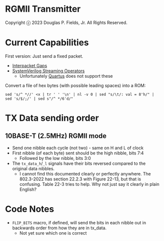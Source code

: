 # RGMII Transmitter

Copyright ⓒ 2023 Douglas P. Fields, Jr. All Rights Reserved.

# Current Capabilities

First version: Just send a fixed packet.

* [Interpacket Gaps](https://en.wikipedia.org/wiki/Interpacket_gap)
* [SystemVerilog Streaming Operators](https://www.amiq.com/consulting/2017/05/29/how-to-pack-data-using-systemverilog-streaming-operators/#reverse_bits)
  * Unfortunately [Quartus](https://www.intel.com/content/www/us/en/programmable/quartushelp/17.0/mapIdTopics/jka1465580570693.htm) does not support these

Convert a file of hex bytes (with possible leading spaces) into a ROM:

    sed 's/^ *//' <x | tr ' ' '\n' | nl -v 0 | sed "s/\t/: val = 8'h/" | sed 's/$/;/' | sed s"/^ */6'd/"

# TX Data sending order

## 10BASE-T (2.5MHz) RGMII mode

* Send one nibble each cycle (not two) - same on H and L of clock
* First nibble (of each byte) sent should be the high nibble, bits 7:4
  * Followed by the low nibble, bits 3:0
* The `tx_data_h`/`_l` signals have their bits reversed compared to
  the original data nibbles.
  * I cannot find this documented clearly or perfectly anywhere.
    The 802.3-2022 has section 22.2.3 with Figure 22-13, but that
    is confusing. Table 22-3 tries to help. Why not just say it clearly
    in plain English?

# Code Notes

* `FLIP_BITS` macro, if defined, will send the bits in each nibble out in backwards order
  from how they are in tx_data.
  * Not yet sure which one is correct